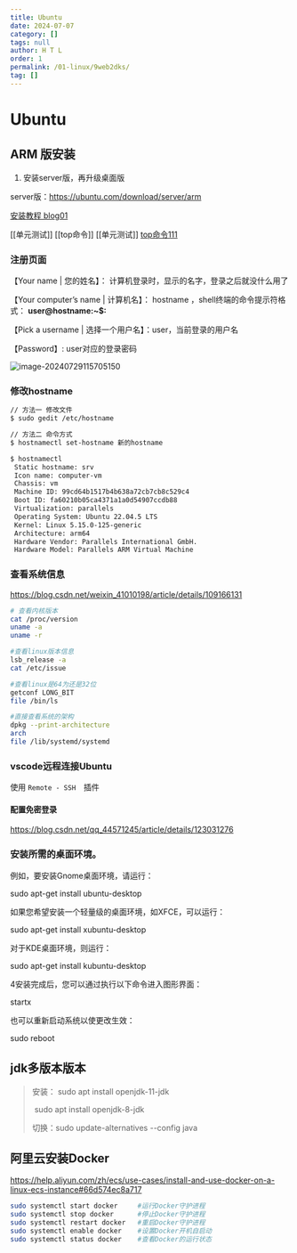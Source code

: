 ```yaml
---
title: Ubuntu
date: 2024-07-07
category: []
tags: null
author: H T L
order: 1
permalink: /01-linux/9web2dks/
tag: []
---
```




# Ubuntu

## ARM 版安装

1. 安装server版，再升级桌面版

server版：https://ubuntu.com/download/server/arm

[安装教程 blog01](https://zhuanlan.zhihu.com/p/360887952)

[[单元测试]]
[[top命令]]
[[单元测试]]
[top命令111](top命令.md)

### 注册页面

【Your name | 您的姓名】： 计算机登录时，显示的名字，登录之后就没什么用了

【Your computer’s name | 计算机名】： hostname ，shell终端的命令提示符格式： **user@hostname:~$:** 

【Pick a username | 选择一个用户名】：user，当前登录的用户名

【Password】: user对应的登录密码

![image-20240729115705150](http://images.hicoding.top/i/2024/07/29/j4w623-2.webp)

### 修改hostname

```sh
// 方法一 修改文件
$ sudo gedit /etc/hostname

// 方法二 命令方式
$ hostnamectl set-hostname 新的hostname

$ hostnamectl 
 Static hostname: srv
 Icon name: computer-vm
 Chassis: vm
 Machine ID: 99cd64b1517b4b638a72cb7cb8c529c4
 Boot ID: fa60210b05ca4371a1a0d54907ccdb88
 Virtualization: parallels
 Operating System: Ubuntu 22.04.5 LTS
 Kernel: Linux 5.15.0-125-generic
 Architecture: arm64
 Hardware Vendor: Parallels International GmbH.
 Hardware Model: Parallels ARM Virtual Machine
```



### 查看系统信息

https://blog.csdn.net/weixin_41010198/article/details/109166131



```sh
# 查看内核版本
cat /proc/version
uname -a
uname -r

#查看linux版本信息
lsb_release -a
cat /etc/issue

#查看linux是64为还是32位
getconf LONG_BIT
file /bin/ls

#直接查看系统的架构
dpkg --print-architecture
arch
file /lib/systemd/systemd
```



### vscode远程连接Ubuntu

使用 `Remote - SSH  `插件

#### 配置免密登录

https://blog.csdn.net/qq_44571245/article/details/123031276



### 安装所需的桌面环境。

例如，要安装Gnome桌面环境，请运行：

sudo apt-get install ubuntu-desktop

如果您希望安装一个轻量级的桌面环境，如XFCE，可以运行：

sudo apt-get install xubuntu-desktop

对于KDE桌面环境，则运行：

sudo apt-get install kubuntu-desktop

4安装完成后，您可以通过执行以下命令进入图形界面：

startx

也可以重新启动系统以使更改生效：

   sudo reboot


## jdk多版本版本

> 安装： sudo apt install openjdk-11-jdk  
>
> ​	sudo apt install openjdk-8-jdk 
>
> 切换：sudo update-alternatives --config java
>



## 阿里云安装Docker

https://help.aliyun.com/zh/ecs/use-cases/install-and-use-docker-on-a-linux-ecs-instance#66d574ec8a717

```sh
sudo systemctl start docker     #运行Docker守护进程
sudo systemctl stop docker      #停止Docker守护进程
sudo systemctl restart docker   #重启Docker守护进程
sudo systemctl enable docker    #设置Docker开机自启动
sudo systemctl status docker    #查看Docker的运行状态
```